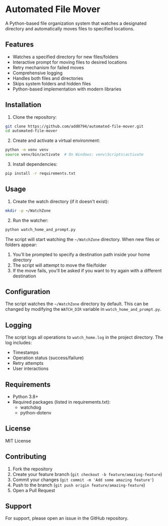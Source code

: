 # Automated File Mover

A Python-based file organization system that watches a designated directory and automatically moves files to specified locations.

## Features

- Watches a specified directory for new files/folders
- Interactive prompt for moving files to desired locations
- Retry mechanism for failed moves
- Comprehensive logging
- Handles both files and directories
- Skips system folders and hidden files
- Python-based implementation with modern libraries

## Installation

1. Clone the repository:
```bash
git clone https://github.com/add0794/automated-file-mover.git
cd automated-file-mover
```

2. Create and activate a virtual environment:
```bash
python -m venv venv
source venv/bin/activate  # On Windows: venv\Scripts\activate
```

3. Install dependencies:
```bash
pip install -r requirements.txt
```

## Usage

1. Create the watch directory (if it doesn't exist):
```bash
mkdir -p ~/WatchZone
```

2. Run the watcher:
```bash
python watch_home_and_prompt.py
```

The script will start watching the `~/WatchZone` directory. When new files or folders appear:
1. You'll be prompted to specify a destination path inside your home directory
2. The script will attempt to move the file/folder
3. If the move fails, you'll be asked if you want to try again with a different destination

## Configuration

The script watches the `~/WatchZone` directory by default. This can be changed by modifying the `WATCH_DIR` variable in `watch_home_and_prompt.py`.

## Logging

The script logs all operations to `watch_home.log` in the project directory. The log includes:
- Timestamps
- Operation status (success/failure)
- Retry attempts
- User interactions

## Requirements

- Python 3.8+
- Required packages (listed in requirements.txt):
  - watchdog
  - python-dotenv

## License

MIT License

## Contributing

1. Fork the repository
2. Create your feature branch (`git checkout -b feature/amazing-feature`)
3. Commit your changes (`git commit -m 'Add some amazing feature'`)
4. Push to the branch (`git push origin feature/amazing-feature`)
5. Open a Pull Request

## Support

For support, please open an issue in the GitHub repository.